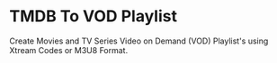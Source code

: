 # TMDB To VOD Playlist
Create Movies and TV Series Video on Demand (VOD) Playlist's using Xtream Codes or M3U8 Format.
